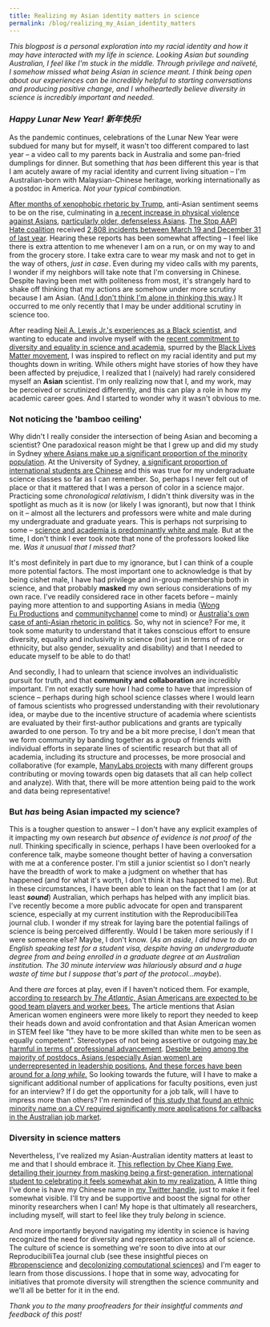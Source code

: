 ```yaml
---
title: Realizing my Asian identity matters in science
permalink: /blog/realizing_my_Asian_identity_matters
---
```

*This blogpost is a personal exploration into my racial identity and how it may have interacted with my life in science. Looking Asian but sounding Australian, I feel like I'm stuck in the middle. Through privilege and naïveté, I somehow missed what being Asian in science meant. I think being open about our experiences can be incredibly helpful to starting conversations and producing positive change, and I wholheartedly believe diversity in science is incredibly important and needed.* 

### ***Happy Lunar New Year!*** ***新年快乐!***

As the pandemic continues, celebrations of the Lunar New Year were subdued for many but for myself, it wasn't too different compared to last year – a video call to my parents back in Australia and some pan-fried dumplings for dinner. But something that _has_ been different this year is that I am acutely aware of my racial identity and current living situation – I'm Australian-born with Malaysian-Chinese heritage, working internationally as a postdoc in America. _Not your typical combination._ 

<a href="https://www.vox.com/2020/6/23/21300332/trump-coronavirus-racism-asian-americans" target="_blank">After months of xenophobic rhetoric by Trump,</a> anti-Asian sentiment seems to be on the rise, culminating in <a href="https://abc7.com/racism-anti-asian-american-chinese/10329128/" target="_blank">a recent increase in physical violence against Asians</a>, <a href="https://www.nbcnews.com/news/asian-america/string-attacks-against-older-asians-leaves-big-city-chinatowns-edge-n1257157" target="_blank">particularly older, defenseless Asians</a>. <a href="https://stopaapihate.org/" target="_blank">The Stop AAPI Hate coalition</a> received <a href="https://secureservercdn.net/104.238.69.231/a1w.90d.myftpupload.com/wp-content/uploads/2021/02/Press-Statement-re_-Bay-Area-Elderly-Incidents-2.9.2021-1.pdf" target="_blank">2,808 incidents between March 19 and December 31 of last year</a>. Hearing these reports has been somewhat affecting – I feel like there is extra attention to me whenever I am on a run, or on my way to and from the grocery store. I take extra care to wear my mask and not to get in the way of others, _just in case_. Even during my video calls with my parents, I wonder if my neighbors will take note that I'm conversing in Chinese. Despite having been met with politeness from most, it's strangely hard to shake off thinking that my actions are somehow under more scrutiny because I am Asian. (<a href="https://www.scientificamerican.com/article/we-must-confront-anti-asian-racism-in-science/" target='_blank'>And I don't think I'm alone in thinking this way</a>.) It occurred to me only recently that I may be under additional scrutiny in science too.

After reading <a href="https://www.sciencemag.org/careers/2020/06/what-ive-learned-about-being-black-scientist" target="_blank">Neil A. Lewis Jr.'s experiences as a Black scientist</a>, and wanting to educate and involve myself with the <a href="https://www.nature.com/articles/d41586-020-02681-y" target="_blank">recent commitment to diversity and equality in science and academia</a>, spurred by the <a href="https://blacklivesmatter.com/" target="_blank">Black Lives Matter movement</a>, I was inspired to reflect on my racial identity and put my thoughts down in writing. While others might have stories of how they have been affected by prejudice, I realized that I (naïvely) had rarely considered myself an **Asian** scientist. I'm only realizing now that I, and my work, may be perceived or scrutinized differently, and this can play a role in how my academic career goes. And I started to wonder why it wasn't obvious to me.

### Not noticing the 'bamboo ceiling'

Why didn't I really consider the intersection of being Asian and becoming a scientist? One paradoxical reason might be that I grew up and did my study in Sydney <a href="https://www.news.com.au/national/how-asian-are-we-really-what-australias-census-2016-showed-us/news-story/2f055e32e74cbe4341953006379b6394" target="_blank">where Asians make up a significant proportion of the minority population</a>. At the University of Sydney, <a href="https://salvatorebabones.com/update-on-chinese-student-numbers-at-australias-g8-universities/" target="_blank">a significant proportion of international students are Chinese</a> and this was true for my undergraduate science classes so far as I can remember. So, perhaps I never felt out of place or that it mattered that I was a person of color in a science major. Practicing some *chronological relativism*, I didn't think diversity was in the spotlight as much as it is now (or likely I was ignorant), but now that I think on it – almost all the lecturers and professors were white and male during my undergraduate and graduate years. This is perhaps not surprising to some – <a href="https://www.nature.com/articles/d41586-020-00759-1" target="_blank">science and academia is predominantly white and male</a>. But at the time, I don't think I ever took note that none of the professors looked like me. _Was it unusual that I missed that?_ 

It's most definitely in part due to my ignorance, but I can think of a couple more potential factors. The most important one to acknowledge is that by being cishet male, I have had privilege and in-group membership both in science, and that probably **masked** my own serious considerations of my own race. I've readily considered race in other facets before – mainly paying more attention to and supporting Asians in media (<a href="https://www.youtube.com/channel/UCutXfzLC5wrV3SInT_tdY0w" target="_blank">Wong Fu Productions</a> and <a href="https://www.youtube.com/channel/UCKHi7M_11VJmLZSq4WNHSkg" target="_blank">communitychannel</a> come to mind) or <a href="https://www.abc.net.au/news/2016-09-14/pauline-hanson-maiden-speech-asian-immigration/7645578" target="_blank">Australia's own case of anti-Asian rhetoric in politics</a>. So, why not in science? For me, it took some maturity to understand that it takes conscious effort to ensure diversity, equality and inclusivity in science (not just in terms of race or ethnicity, but also gender, sexuality and disability) and that I needed to educate myself to be able to do that! 

And secondly, I had to unlearn that science involves an individualistic pursuit for truth, and that **community and collaboration** are incredibly important. I'm not exactly sure how I had come to have that impression of science – perhaps during high school science classes where I would learn of famous scientists who progressed understanding with their revolutionary idea, or maybe due to the incentive structure of academia where scientists are evaluated by their first-author publications and grants are typically awarded to one person. To try and be a bit more precise, I don't mean that we form community by banding together as a group of friends with individual efforts in separate lines of scientific research but that all of academia, including its structure and processes, be more prosocial and collaborative (for example, <a href="https://osf.io/89vqh/" target="_blank">ManyLabs projects</a> with many different groups contributing or moving towards open big datasets that all can help collect and analyze). With that, there will be more attention being paid to the work and data being representative!

### But *has* being Asian impacted my science?

This is a tougher question to answer – I don't have any explicit examples of it impacting my own research _but absence of evidence is not proof of the null_. Thinking specifically in science, perhaps I have been overlooked for a conference talk, maybe someone thought better of having a conversation with me at a conference poster. I'm still a junior scientist so I don't nearly have the breadth of work to make a judgment on whether that has happened (and for what it's worth, I don't think it has happened to me). But in these circumstances, I have been able to lean on the fact that I am (or at least ***sound***) Australian, which perhaps has helped with any implicit bias. I've recently become a more public advocate for open and transparent science, especially at my current institution with the ReproducibiliTea journal club. I wonder if my streak for laying bare the potential failings of science is being perceived differently. Would I be taken more seriously if I were someone else? Maybe, I don't know. (_As an aside, I did have to do an English speaking test for a student visa, despite having an undergraduate degree from and being enrolled in a graduate degree at an Australian institution. The 30 minute interview was hilariously absurd and a huge waste of time but I suppose that's part of the protocol...maybe_). 

And there *are* forces at play, even if I haven't noticed them. For example, <a href="https://www.theatlantic.com/science/archive/2018/01/asian-americans-science-math-bias/551903/" target="_blank">according to research by _The Atlantic,_ Asian Americans are expected to be good team players and worker bees.</a> The article mentions that Asian American women engineers were more likely to report they needed to keep their heads down and avoid confrontation and that Asian American women in STEM feel like "they have to be more skilled than white men to be seen as equally competent". Stereotypes of not being assertive or outgoing <a href="https://www.insidehighered.com/admissions/article/2019/03/04/research-suggests-bias-against-asian-americans-after-they-earn-degrees" target="_blank">may be harmful in terms of professional advancement</a>. <a href="https://issues.org/realnumbers-29/" target="_blank">Despite being among the majority of postdocs, Asians (especially Asian women) are underrepresented in leadership positions.</a> <a href="https://www.sciencemag.org/features/2009/05/breaking-through-bamboo-ceiling-asian-american-scientists" target="_blank">And these forces have been around for a _long while._</a> So looking towards the future, will I have to make a significant additional number of applications for faculty positions, even just for an interview? If I do get the opportunity for a job talk, will I have to impress more than others? I'm reminded of <a href="https://onlinelibrary.wiley.com/doi/abs/10.1111/j.1468-0084.2011.00664.x" target="_blank">this study that found an ethnic minority name on a CV required significantly more applications for callbacks in the Australian job market</a>. 

### Diversity in science matters

Nevertheless, I've realized my Asian-Australian identity matters at least to me and that I should embrace it. <a href="https://www.sciencemag.org/careers/2020/12/how-i-learned-celebrate-my-identity-first-generation-international-student" target="_blank">This reflection by Chee Kiang Ewe, detailing their journey from masking being a first-generation, international student to celebrating it feels somewhat akin to my realization.</a> A little thing I've done is have my Chinese name in <a href="https://twitter.com/will_ngiam" target="_blank_">my Twitter handle</a>, just to make it feel somewhat visible. I'll try and be supportive and boost the signal for other minority researchers when I can! My hope is that ultimately all researchers, including myself, will start to feel like they truly *belong* in science.

And more importantly beyond navigating my identity in science is having recognized the need for diversity and representation across all of science. The culture of science is something we're soon to dive into at our ReproducibiliTea journal club (see these insightful pieces on <a href="https://thepsychologist.bps.org.uk/volume-33/november-2020/bropenscience-broken-science" target="_blank">#bropenscience</a> and <a href="https://arxiv.org/abs/2009.14258" target="_blank">decolonizing computational sciences</a>) and I'm eager to learn from those discussions. I hope that in some way, advocating for initiatives that promote diversity will strengthen the science community and we'll all be better for it in the end.

_Thank you to the many proofreaders for their insightful comments and feedback of this post!_
